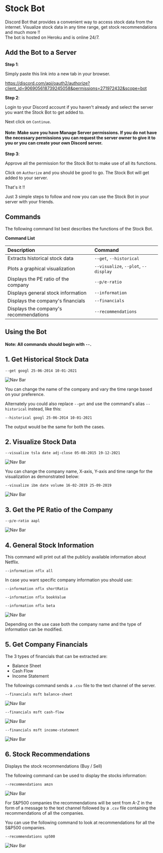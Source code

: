 # Stock Bot

Discord Bot that provides a convenient way to access stock data from the internet. Visualize stock data in any time range, get stock recommendations and much more !!   
The bot is hosted on Heroku and is online 24/7.

## Add the Bot to a Server

**Step 1**: 

Simply paste this link into a new tab in your browser.

https://discord.com/api/oauth2/authorize?client_id=906905618739245058&permissions=271972432&scope=bot

**Step 2**: 

Login to your Discord account if you haven't already and select the server you want the Stock Bot to get added to. 

Next click on `Continue`.

#### Note: Make sure you have Manage Server permissions. If you do not have the necessary permissions you can request the server owner to give it to you or you can create your own Discord server.

**Step 3**:

Approve all the permission for the Stock Bot to make use of all its functions.

Click on `Authorize` and you should be good to go. The Stock Bot will get added to your server.

That's it !!

Just 3 simple steps to follow and now you can use the Stock Bot in your server with your friends.

## Commands

The following command list best describes the functions of the Stock Bot.

**Command List**

| Description                             | Command                                                   |
| :-------------------------------------- | :-------------------------------------------------------- |
| Extracts historical stock data          | `--get`, `--historical`                                   |
| Plots a graphical visualization         | `--visualize`, `--plot`, `--display`                      |
| Displays the PE ratio of the company    | `--p/e-ratio`                                             |
| Displays general stock information      | `--information`                                           |
| Displays the company's financials       | `--financials`                                            |
| Displays the company's recommendations  | `--recommendations`                                       |

## Using the Bot

#### Note: All commands should begin with `--`.

## 1. Get Historical Stock Data

`--get googl 25-06-2014 10-01-2021`

![Nav Bar](https://github.com/rprkh/Stock-Bot/blob/main/images/h3.PNG)

You can change the name of the company and vary the time range based on your preference. 

Alternately you could also replace `--get` and use the command's alias `--historical` instead, like this:

`--historical googl 25-06-2014 10-01-2021`

The output would be the same for both the cases.

## 2. Visualize Stock Data

`--visualize tsla date adj-close 05-08-2015 19-12-2021`

![Nav Bar](https://github.com/rprkh/Stock-Bot/blob/main/images/h4.PNG)

You can change the company name, X-axis, Y-axis and time range for the visualization as demonstrated below:

`--visualize ibm date volume 16-02-2019 25-09-2019`

![Nav Bar](https://github.com/rprkh/Stock-Bot/blob/main/images/h5.PNG)

## 3. Get the PE Ratio of the Company

`--p/e-ratio aapl`

![Nav Bar](https://github.com/rprkh/Stock-Bot/blob/main/images/h6.PNG)

## 4. General Stock Information

This command will print out all the publicly available information about Netflix.

`--information nflx all`

In case you want specific company information you should use:

`--information nflx shortRatio`

`--information nflx bookValue`

`--information nflx beta`

![Nav Bar](https://github.com/rprkh/Stock-Bot/blob/main/images/h7.PNG)

Depending on the use case both the company name and the type of information can be modified.

## 5. Get Company Financials

The 3 types of financials that can be extracted are:
 - Balance Sheet
 - Cash Flow
 - Income Statement

The followings command sends a `.csv` file to the text channel of the server.

`--financials msft balance-sheet`

![Nav Bar](https://github.com/rprkh/Stock-Bot/blob/main/images/h8.PNG)

`--financials msft cash-flow`

![Nav Bar](https://github.com/rprkh/Stock-Bot/blob/main/images/h9.PNG)

`--financials msft income-statement`

![Nav Bar](https://github.com/rprkh/Stock-Bot/blob/main/images/h10.PNG)

## 6. Stock Recommendations

Displays the stock recommendations (Buy / Sell)

The following command can be used to display the stocks information:

`--recommendations amzn`

![Nav Bar](https://github.com/rprkh/Stock-Bot/blob/main/images/h11.PNG)

For S&P500 companies the recommendations will be sent from A-Z in the form of a message to the text channel followed by a `.csv` file containing the recommendations of all the companies.

You can use the following command to look at recommendations for all the S&P500 companies.

`--recommendations sp500`

![Nav Bar](https://github.com/rprkh/Stock-Bot/blob/main/images/h12.PNG)